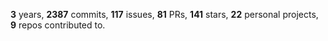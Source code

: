 **3** years, **2387** commits, **117** issues, **81** PRs, **141** stars, **22** personal projects, **9** repos contributed to.
